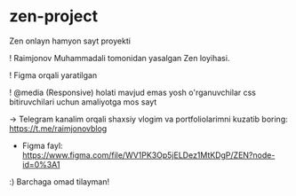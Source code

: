 # zen-project
Zen onlayn hamyon sayt proyekti

! Raimjonov Muhammadali tomonidan yasalgan Zen loyihasi.

! Figma orqali yaratilgan

! @media (Responsive) holati mavjud emas yosh o'rganuvchilar css bitiruvchilari uchun amaliyotga mos sayt

-> Telegram kanalim orqali shaxsiy vlogim va portfoliolarimni kuzatib boring: https://t.me/raimjonovblog

* Figma fayl: https://www.figma.com/file/WV1PK3Op5jELDez1MtKDgP/ZEN?node-id=0%3A1

:) Barchaga omad tilayman!
